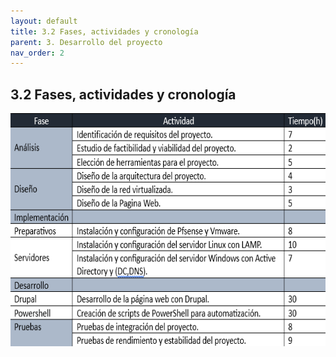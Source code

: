 ```yaml
---
layout: default
title: 3.2 Fases, actividades y cronología
parent: 3. Desarrollo del proyecto
nav_order: 2
---
```


## 3.2 Fases, actividades y cronología
<img src="https://raw.githubusercontent.com/DavidSanzCano/cms-scripting-tfg.github.io/main/assets/images/tabla1.png" width="672" height="373" />
